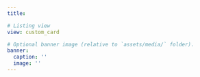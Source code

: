 ```yaml
---
title: 

# Listing view
view: custom_card

# Optional banner image (relative to `assets/media/` folder).
banner:
  caption: ''
  image: ''
---
```

